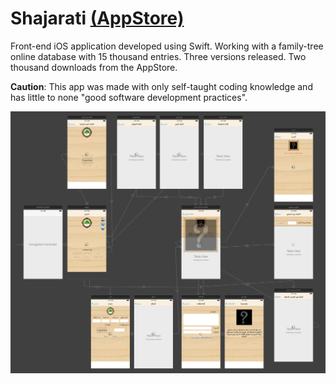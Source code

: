 # Shajarati [(AppStore)](apple.co/2BGK3Ze)

Front-end iOS application developed using Swift. Working with a family-tree online database with 15 thousand entries. Three versions released. Two thousand downloads from the AppStore.

**Caution**: This app was made with only self-taught coding knowledge and has little to none "good software development practices".

![V3 StoryBoard](https://github.com/rmnattas/Shajarati/blob/master/V3%20StoryBoard.png)
